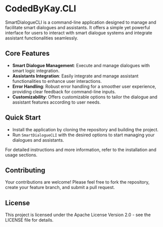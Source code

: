 # CodedByKay.CLI

SmartDialogueCLI is a command-line application designed to manage and facilitate smart dialogues and assistants. It offers a simple yet powerful interface for users to interact with smart dialogue systems and integrate assistant functionalities seamlessly.

## Core Features

- **Smart Dialogue Management**: Execute and manage dialogues with smart logic integration.
- **Assistants Integration**: Easily integrate and manage assistant functionalities to enhance user interactions.
- **Error Handling**: Robust error handling for a smoother user experience, providing clear feedback for command-line inputs.
- **Customizability**: Offers customizable options to tailor the dialogue and assistant features according to user needs.

## Quick Start

- Install the application by cloning the repository and building the project.
- Run `SmartDialogueCLI` with the desired options to start managing your dialogues and assistants.

For detailed instructions and more information, refer to the installation and usage sections.

## Contributing

Your contributions are welcome! Please feel free to fork the repository, create your feature branch, and submit a pull request.

## License

This project is licensed under the    Apache License Version 2.0 - see the LICENSE file for details.
